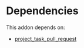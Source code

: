 # Dependencies

This addon depends on:

- [project_task_pull_request](../../odoo-bringout-oca-project-project_task_pull_request)
